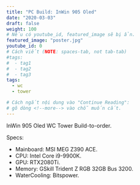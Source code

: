 ```yaml
---
title: "PC Build: InWin 905 Oled"
date: "2020-03-03"
draft: false
weight: 100
# Nếu có youtube_id, featured_image sẽ bị ẩn.
featured_image: "poster.jpg"
youtube_id: 0
# Cách viết (NOTE: spaces-tab, not tab-tab)
#tags:
#  - tag1
#  - tag2
#  - tag3
tags:
  - wc
  - tower

# Cách ngắt nội dung vào "Continue Reading":
# gõ dòng <!--more--> vào chỗ muốn cắt.
---
```

InWin 905 Oled WC Tower Build-to-order.
<!--more-->
Specs:
- Mainboard: MSI MEG Z390 ACE.
- CPU: Intel Core i9-9900K.
- GPU: RTX2080Ti.
- Memory: GSkill Trident Z RGB 32GB Bus 3200.
- WaterCooling: Bitspower.